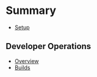 # Summary

* [Setup](developer_operations/setup.md)

Developer Operations
---

* [Overview](developer_operations/readme.md)
* [Builds](developer_operations/01_builds.md)

